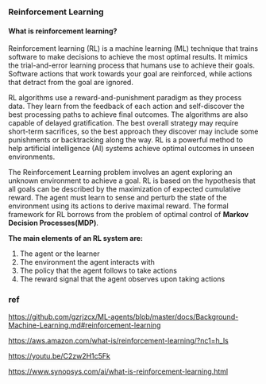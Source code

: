 ### Reinforcement Learning


#### What is reinforcement learning?
Reinforcement learning (RL) is a machine learning (ML) technique that trains software to make decisions to achieve the most optimal results. It mimics the trial-and-error learning process that humans use to achieve their goals. Software actions that work towards your goal are reinforced, while actions that detract from the goal are ignored. 

RL algorithms use a reward-and-punishment paradigm as they process data. They learn from the feedback of each action and self-discover the best processing paths to achieve final outcomes. The algorithms are also capable of delayed gratification. The best overall strategy may require short-term sacrifices, so the best approach they discover may include some punishments or backtracking along the way. RL is a powerful method to help artificial intelligence (AI) systems achieve optimal outcomes in unseen environments.

The Reinforcement Learning problem involves an agent exploring an unknown environment to achieve a goal. RL is based on the hypothesis that all goals can be described by the maximization of expected cumulative reward. The agent must learn to sense and perturb the state of the environment using its actions to derive maximal reward. The formal framework for RL borrows from the problem of optimal control of **Markov Decision Processes(MDP)**.

**The main elements of an RL system are:**

1.  The agent or the learner
2.  The environment the agent interacts with
3.  The policy that the agent follows to take actions
4.  The reward signal that the agent observes upon taking actions


### ref 
https://github.com/gzrjzcx/ML-agents/blob/master/docs/Background-Machine-Learning.md#reinforcement-learning

https://aws.amazon.com/what-is/reinforcement-learning/?nc1=h_ls

https://youtu.be/C2zw2H1c5Fk

https://www.synopsys.com/ai/what-is-reinforcement-learning.html


